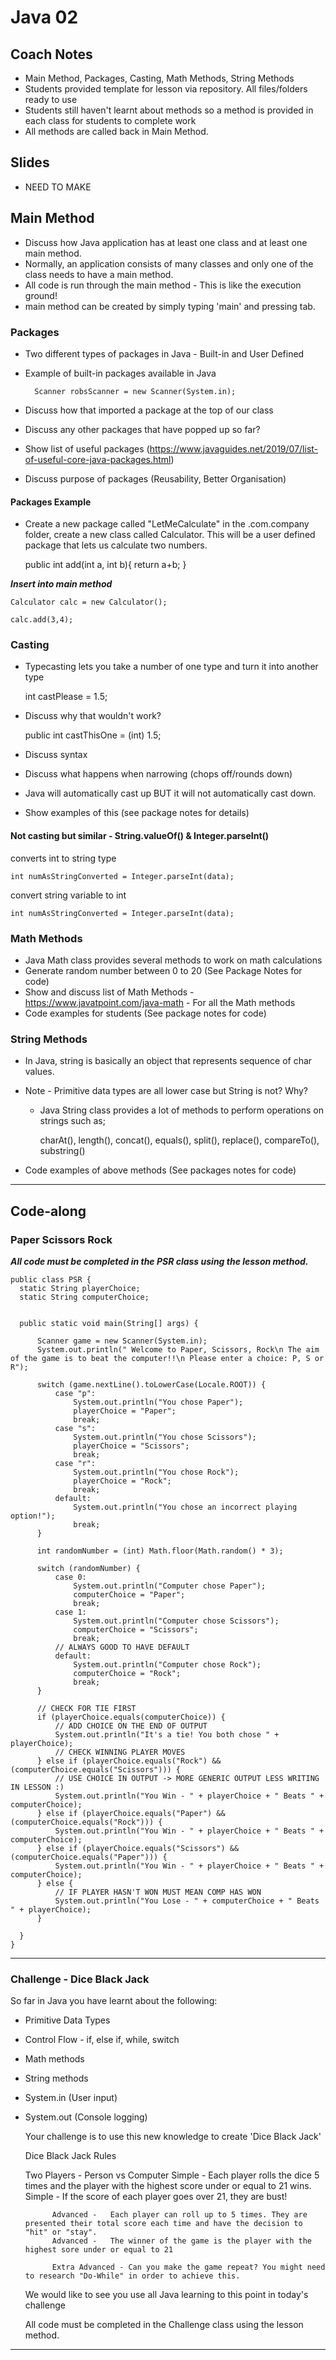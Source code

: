 # Java 02

## Coach Notes

- Main Method, Packages, Casting, Math Methods, String Methods
- Students provided template for lesson via repository.  All files/folders ready to use
- Students still haven't learnt about methods so a method is provided in each class for students to complete work
- All methods are called back in Main Method.

## Slides

- NEED TO MAKE

## Main Method

- Discuss how Java application has at least one class and at least one main method.
- Normally, an application consists of many classes and only one of the class needs to have a main method.
- All code is run through the main method - This is like the execution ground!
- main method can be created by simply typing 'main' and pressing tab.

### Packages

- Two different types of packages in Java - Built-in and User Defined
- Example of built-in packages available in Java

        Scanner robsScanner = new Scanner(System.in);

- Discuss how that imported a package at the top of our class
- Discuss any other packages that have popped up so far?
- Show list of useful packages (https://www.javaguides.net/2019/07/list-of-useful-core-java-packages.html)
- Discuss purpose of packages (Reusability, Better Organisation)

#### Packages Example
- Create a new package called "LetMeCalculate" in the .com.company folder, create a new class called Calculator.  This will
  be a user defined package that lets us calculate two numbers.

  
     public int add(int a, int b){
     return a+b;
      }

***Insert into main method***

    Calculator calc = new Calculator();

    calc.add(3,4);
    

### Casting

- Typecasting lets you take a number of one type and turn it into another type


    int castPlease = 1.5;

- Discuss why that wouldn't work?


    public int castThisOne = (int) 1.5;
    

- Discuss syntax
- Discuss what happens when narrowing (chops off/rounds down)
- Java will automatically cast up BUT it will not automatically cast down.
- Show examples of this (see package notes for details)

#### Not casting but similar - String.valueOf() & Integer.parseInt()

converts int to string type

    int numAsStringConverted = Integer.parseInt(data);

convert string variable to int

    int numAsStringConverted = Integer.parseInt(data);

### Math Methods

- Java Math class provides several methods to work on math calculations
- Generate random number between 0 to 20 (See Package Notes for code)
- Show and discuss list of Math Methods - https://www.javatpoint.com/java-math - For all the Math methods
- Code examples for students (See package notes for code)


### String Methods
- In Java, string is basically an object that represents sequence of char values.
- Note - Primitive data types are all lower case but String is not? Why?
  - Java String class provides a lot of methods to perform operations on strings such as;
  

      charAt(), length(), concat(), equals(), split(), replace(), compareTo(), substring()

- Code examples of above methods (See packages notes for code)


---



## Code-along

### Paper Scissors Rock
***All code must be completed in the PSR class using the lesson method.***

    public class PSR {
      static String playerChoice;
      static String computerChoice;
  
  
      public static void main(String[] args) {
  
          Scanner game = new Scanner(System.in);
          System.out.println(" Welcome to Paper, Scissors, Rock\n The aim of the game is to beat the computer!!\n Please enter a choice: P, S or R");
  
          switch (game.nextLine().toLowerCase(Locale.ROOT)) {
              case "p":
                  System.out.println("You chose Paper");
                  playerChoice = "Paper";
                  break;
              case "s":
                  System.out.println("You chose Scissors");
                  playerChoice = "Scissors";
                  break;
              case "r":
                  System.out.println("You chose Rock");
                  playerChoice = "Rock";
                  break;
              default:
                  System.out.println("You chose an incorrect playing option!");
                  break;
          }
  
          int randomNumber = (int) Math.floor(Math.random() * 3);
  
          switch (randomNumber) {
              case 0:
                  System.out.println("Computer chose Paper");
                  computerChoice = "Paper";
                  break;
              case 1:
                  System.out.println("Computer chose Scissors");
                  computerChoice = "Scissors";
                  break;
              // ALWAYS GOOD TO HAVE DEFAULT
              default:
                  System.out.println("Computer chose Rock");
                  computerChoice = "Rock";
                  break;
          }
  
          // CHECK FOR TIE FIRST
          if (playerChoice.equals(computerChoice)) {
              // ADD CHOICE ON THE END OF OUTPUT
              System.out.println("It's a tie! You both chose " + playerChoice);
              // CHECK WINNING PLAYER MOVES
          } else if (playerChoice.equals("Rock") && (computerChoice.equals("Scissors"))) {
              // USE CHOICE IN OUTPUT -> MORE GENERIC OUTPUT LESS WRITING IN LESSON :)
              System.out.println("You Win - " + playerChoice + " Beats " + computerChoice);
          } else if (playerChoice.equals("Paper") && (computerChoice.equals("Rock"))) {
              System.out.println("You Win - " + playerChoice + " Beats " + computerChoice);
          } else if (playerChoice.equals("Scissors") && (computerChoice.equals("Paper"))) {
              System.out.println("You Win - " + playerChoice + " Beats " + computerChoice);
          } else {
              // IF PLAYER HASN'T WON MUST MEAN COMP HAS WON
              System.out.println("You Lose - " + computerChoice + " Beats " + playerChoice);
          }
  
      }
    }


---

### Challenge - Dice Black Jack

So far in Java you have learnt about the following:
- Primitive Data Types
- Control Flow - if, else if, while, switch
- Math methods
- String methods
- System.in (User input)
- System.out (Console logging)


    Your challenge is to use this new knowledge to create 'Dice Black Jack'

    Dice Black Jack Rules

    Two Players - Person vs Computer
            Simple - Each player rolls the dice 5 times and the player with the highest score under or equal to 21 wins.
            Simple - If the score of each player goes over 21, they are bust!

            Advanced -   Each player can roll up to 5 times. They are presented their total score each time and have the decision to "hit" or "stay".
            Advanced -   The winner of the game is the player with the highest sore under or equal to 21

            Extra Advanced - Can you make the game repeat? You might need to research "Do-While" in order to achieve this.

    We would like to see you use all Java learning to this point in today's challenge

    All code must be completed in the Challenge class using the lesson method.

---
